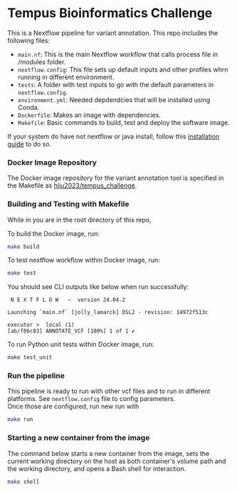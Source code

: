 # Tempus Bioinformatics Challenge

This is a Nextflow pipeline for variant annotation. This repo includes the following files:

- `main.nf`: This is the main Nextflow workflow that calls process file in /modules folder.
- `nextflow.config`: This file sets up default inputs and other profiles whrn running in different environment.
- `tests`: A folder with test inputs to go with the default parameters in `nextflow.config`.
- `environment.yml`: Needed depdendcies that will be installed using Conda.
- `Dockerfile`: Makes an image with dependencies.
- `Makefile`: Basic commands to build, test and deploy the software image.


If your system do have not nextflow or java install, follow this [installation guide](https://www.nextflow.io/docs/latest/install.html) to do so.

### Docker Image Repository

The Docker image repository for the variant annotation tool is specified in the Makefile as [hliu2023/tempus_challenge](https://hub.docker.com/repository/docker/hliu2023/tempus_challenge/general).

### Building and Testing with Makefile

While in you are in the root directory of this repo,

To build the Docker image, run:

```bash
make build
```

To test nextflow workflow within Docker image, run:

```bash
make test
```

You should see CLI outputs like below when run successfully:

```
 N E X T F L O W   ~  version 24.04.2

Launching `main.nf` [jolly_lamarck] DSL2 - revision: 14972f513c

executor >  local (1)
[ab/f86c83] ANNOTATE_VCF [100%] 1 of 1 ✔
```

To run Python unit tests within Docker image, run:

```bash
make test_unit
```

### Run the pipeline

This pipeline is ready to run with other vcf files and to run in different platforms. See `nextflow.config` file to config parameters.  
Once those are configured, run new run with

```bash
make run
```

### Starting a new container from the image

The command below starts a new container from the image, sets the current working directory on the host as both container's volume path and the working directory, and opens a Bash shell for interaction.

```bash
make shell
```
